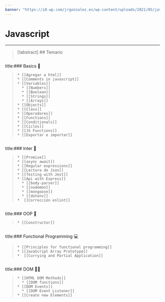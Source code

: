 ```yaml
---
banner: "https://i0.wp.com/jrgonzalez.es/wp-content/uploads/2021/05/javascript-tips.jpg?ssl=1"
---
```

# Javascript
<hr>


> [!abstract] ## Temario
> 
>```ad-danger
title:### Basics 🐣 
>```
>* [[Agregar a html]]
>* [[Comments in javascript]]
>* [[Variables]]
>	* [[Numbers]]
>	* [[Boolean]]
>	* [[Strings]]
>	* [[Arrays]]
>* [[Objects]]
>* [[Class]]
>* [[Operadores]]
>* [[Functions]]
>* [[Conditionals]]
>* [[Ciclos]]
>* [[JS Functions]]
>* [[Exportar e importar]]

>
>```ad-danger
title:### Inter 🐥
>```
>* [[Promise]]
>* [[async await]]
>* [[Regular expressions]]
>* [[Lectura de Json]]
>* [[Testing with Jest]]
>* [[Api with Express]]
>	* [[body-parser]]
>	* [[nodemon]]
>	* [[mongoose]]
>	* [[dotenv]]
>*  [[Corrección eslint]]

>```ad-danger
title:### OOP 🐔
>```
>* [[Constructor]]

>```ad-danger
title:### Functional Programming 💻
>```
>* [[Principles for functional programming]]
>* [[JavaScript Array Prototype]]
>*  [[Currying and Partial Application]]

>```ad-danger
title:### DOM 🤘🤘
>```
>* [[HTML DOM Methods]]
>	* [[DOM functions]]
>* [[DOM Events]]
>	* [[DOM Event Listener]]
>* [[Create new Elements]]